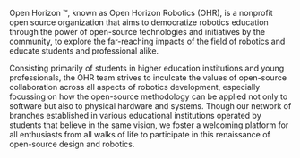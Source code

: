Open Horizon ™, known as Open Horizon Robotics (OHR), is a nonprofit open source organization that aims to democratize robotics education through the power of open-source technologies and initiatives by the community, to explore the far-reaching impacts of the field of robotics and educate students and professional alike.

Consisting primarily of students in higher education institutions and young professionals, the OHR team strives to inculcate the values of open-source collaboration across all aspects of robotics development, especially focussing on how the open-source methodology can be applied not only to software but also to physical hardware and systems. Though our network of branches established in various educational institutions operated by students that believe in the same vision, we foster a welcoming platform for all enthusiasts from all walks of life to participate in this renaissance of open-source design and robotics.
